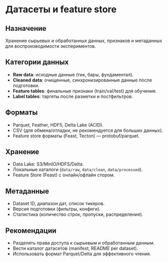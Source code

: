 # Датасеты и feature store

## Назначение
Хранение сырьевых и обработанных данных, признаков и метаданных для воспроизводимости экспериментов.

## Категории данных
- **Raw data**: исходные данные (тик, бары, фундаментал).
- **Cleaned data**: очищенные, синхронизированные данные после подготовки.
- **Feature tables**: финальные признаки (train/val/test) для обучения.
- **Label tables**: таргеты после разметки и постфильтров.

## Форматы
- Parquet, Feather, HDF5, Delta Lake (ACID).
- CSV (для обмена/отладки, не рекомендуется для больших данных).
- Feature store форматы (Feast, Tecton) — protobuf/parquet.

## Хранение
- Data Lake: S3/MinIO/HDFS/Delta.
- Локальные каталоги (`data/raw`, `data/clean`, `data/processed`).
- Feature Store (Feast) с онлайн/офлайн стором.

## Метаданные
- Dataset ID, диапазон дат, список тикеров.
- Версия подготовки (фильтры, конфиги).
- Статистика (количество строк, пропуски, распределения).

## Рекомендации
- Разделять права доступа к сырьевым и обработанным данным.
- Вести каталог датасетов (manifest, README per dataset).
- Использовать формат Parquet/Delta для эффективного чтения.
